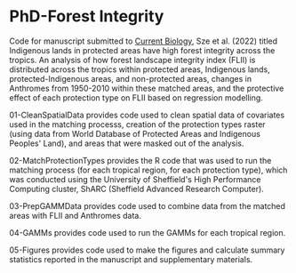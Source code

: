 # PhD-Forest Integrity
Code for manuscript submitted to [Current Biology](https://www.sciencedirect.com/science/article/pii/S0960982222015408), Sze et al. (2022) titled Indigenous lands in protected areas have high forest integrity across the tropics. An analysis of how forest landscape integrity index (FLII) is distributed across the tropics within protected areas, Indigenous lands, protected-Indigenous areas, and non-protected areas, changes in Anthromes from 1950-2010 within these matched areas, and the protective effect of each protection type on FLII based on regression modelling. 

01-CleanSpatialData provides code used to clean spatial data of covariates used in the matching processs, creation of the protection types raster (using data from World Database of Protected Areas and Indigenous Peoples' Land), and areas that were masked out of the analysis.

02-MatchProtectionTypes provides the R code that was used to run the matching process (for each tropical region, for each protection type), which was conducted using the University of Sheffield's High Performance Computing cluster, ShARC (Sheffield Advanced Research Computer).

03-PrepGAMMData provides code used to combine data from the matched areas with FLII and Anthromes data.

04-GAMMs provides code used to run the GAMMs for each tropical region.

05-Figures provides code used to make the figures and calculate summary statistics reported in the manuscript and supplementary materials.
